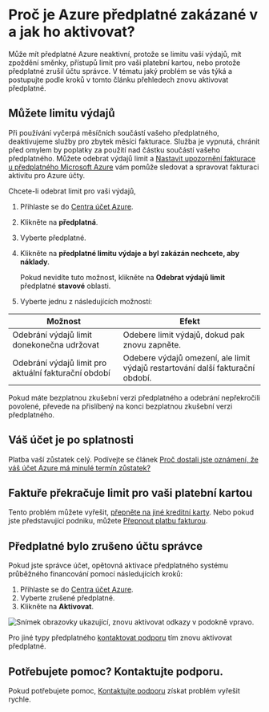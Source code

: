 <properties
    pageTitle="Opětovná aktivace zakázané Azure předplatné | Microsoft Azure"
    description="Popisuje při může mít předplatné Azure zakázat a znovu aktivovat."
    keywords="Azure předplatné zakázané"
    services=""
    documentationCenter=""
    authors="genlin"
    manager="mbaldwin"
    editor=""
    tags="billing"
    />

<tags
    ms.service="billing"
    ms.workload="na"
    ms.tgt_pltfrm="na"
    ms.devlang="na"
    ms.topic="article"
    ms.date="10/04/2016"
    ms.author="genli"/>

# <a name="why-is-my-azure-subscription-disabled-and-how-do-i-reactivate-it"></a>Proč je Azure předplatné zakázané v a jak ho aktivovat?

Může mít předplatné Azure neaktivní, protože se limitu vaší výdajů, mít zpoždění směnky, přístupů limit pro vaši platební kartou, nebo protože předplatné zrušil účtu správce. V tématu jaký problém se vás týká a postupujte podle kroků v tomto článku přehledech znovu aktivovat předplatné. 

## <a name="you-reached-your-spending-limit"></a>Můžete limitu výdajů

Při používání vyčerpá měsíčních součástí vašeho předplatného, deaktivujeme služby pro zbytek měsíci fakturace. Služba je vypnutá, chránit před omylem by poplatky za použití nad částku součástí vašeho předplatného. Můžete odebrat výdajů limit a [Nastavit upozornění fakturace u předplatného Microsoft Azure](billing-set-up-alerts.md) vám pomůže sledovat a spravovat fakturaci aktivitu pro Azure účty.

Chcete-li odebrat limit pro vaši výdajů,

1. Přihlaste se do [Centra účet Azure](https://account.windowsazure.com/Home/Index).

2. Klikněte na **předplatná**.

3. Vyberte předplatné.

4. Klikněte na **předplatné limitu výdaje a byl zakázán nechcete, aby náklady**.

    Pokud nevidíte tuto možnost, klikněte na **Odebrat výdajů limit** předplatné **stavové** oblasti.

5. Vyberte jednu z následujících možností:

|Možnost|Efekt|
|------|------|
|Odebrání výdajů limit donekonečna udržovat|Odebere limit výdajů, dokud pak znovu zapněte.|
|Odebrání výdajů limit pro aktuální fakturační období|Odebere výdajů omezení, ale limit výdajů restartování další fakturační období.|

Pokud máte bezplatnou zkušební verzi předplatného a odebrání nepřekročili povolené, převede na přislíbený na konci bezplatnou zkušební verzi předplatného.

## <a name="your-bill-is-past-due"></a>Váš účet je po splatnosti

Platba vaší zůstatek celý. Podívejte se článek [Proč dostali jste oznámení, že váš účet Azure má minulé termín zůstatek?](billing-azure-subscription-past-due-balance.md#what-can-you-do-to-resolve-the-issue)

## <a name="the-bill-exceeds-your-credit-card-limit"></a>Faktuře překračuje limit pro vaši platební kartou

Tento problém můžete vyřešit, [přepněte na jiné kreditní karty](billing-how-to-change-credit-card.md). Nebo pokud jste představující podniku, můžete [Přepnout platbu fakturou](https://azure.microsoft.com/pricing/invoicing/).

## <a name="the-subscription-was-canceled-by-the-account-administrator"></a>Předplatné bylo zrušeno účtu správce

Pokud jste správce účet, opětovná aktivace předplatného systému průběžného financování pomocí následujících kroků: 

1. Přihlaste se do [Centra účet Azure](https://account.windowsazure.com/Home/Index).
2. Vyberte zrušené předplatné.
3. Klikněte na **Aktivovat**.

![Snímek obrazovky ukazující, znovu aktivovat odkazy v podokně vpravo.](./media/billing-how-to-cancel-azure-subscription/reactivate-sub.png)

Pro jiné typy předplatného [kontaktovat podporu](https://portal.azure.com/?#blade/Microsoft_Azure_Support/HelpAndSupportBlade) tím znovu aktivovat předplatné.

## <a name="need-help-contact-support"></a>Potřebujete pomoc? Kontaktujte podporu.
Pokud potřebujete pomoc, [Kontaktujte podporu](https://portal.azure.com/?#blade/Microsoft_Azure_Support/HelpAndSupportBlade) získat problém vyřešit rychle. 

